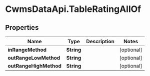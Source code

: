 # CwmsDataApi.TableRatingAllOf

## Properties

Name | Type | Description | Notes
------------ | ------------- | ------------- | -------------
**inRangeMethod** | **String** |  | [optional] 
**outRangeLowMethod** | **String** |  | [optional] 
**outRangeHighMethod** | **String** |  | [optional] 


